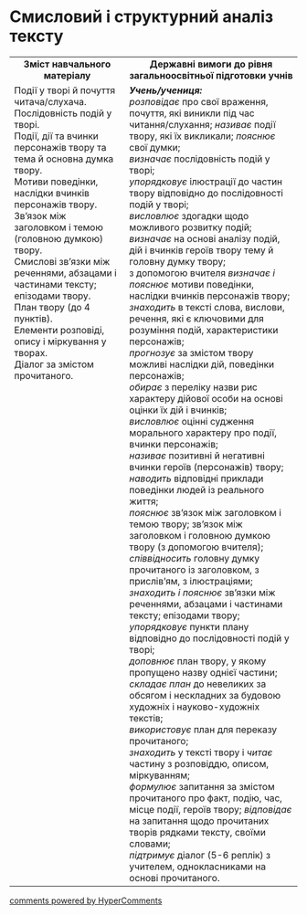 <div id="hypercomments_widget" class="js-hypercomments-widget invisible"></div>

# Смисловий і структурний аналіз тексту 


<table>
  <tr>
    <td width="40%" align="center"><b>Зміст навчального матеріалу<b></td>
    <td width="60%" align="center"><b>Державні вимоги до рівня загальноосвітньої підготовки учнів</b></td>
  </tr>
  <tr>
    <td width="40%" style="vertical-align:top !important;">
Події у творі й почуття читача/слухача.<br>
Послідовність подій у творі. <br>
Події, дії та вчинки персонажів твору та тема й основна думка твору.<br>
Мотиви поведінки, наслідки вчинків персонажів твору.<br>
Зв’язок між заголовком і темою (головною думкою) твору. <br>
Смислові зв’язки між реченнями, абзацами і частинами тексту; епізодами твору.<br>
План твору (до 4 пунктів).<br>
Елементи розповіді, опису і міркування у творах.<br>
Діалог за змістом прочитаного.
</td>
    <td width="60%" style="vertical-align:top !important;">
<i><b>Учень/учениця:</b></i><br>
<i>розповідає</i> про свої враження, почуття, які виникли під час читання/слухання; <i>називає</i> події твору, які їх викликали; <i>пояснює</i> свої думки;<br>
<i>визначає</i> послідовність подій у творі; <br>
<i>упорядковує</i> ілюстрації до частин твору відповідно до послідовності подій у творі;<br>
<i>висловлює</i> здогадки щодо можливого розвитку подій;<br>
<i>визначає</i> на основі аналізу подій, дій і вчинків героїв твору тему й головну думку твору;<br>
з допомогою вчителя <i>визначає і пояснює</i> мотиви поведінки, наслідки вчинків персонажів твору; <br>
<i>знаходить</i> в тексті слова, вислови, речення, які є ключовими для розуміння подій, характеристики персонажів;<br>
<i>прогнозує</i> за змістом твору можливі наслідки дій, поведінки персонажів;<br>
<i>обирає</i> з переліку назви рис характеру дійової особи на основі оцінки їх дій і вчинків;<br>
<i>висловлює</i> оцінні судження морального характеру про події, вчинки персонажів;<br>
<i>називає</i> позитивні й негативні вчинки героїв (персонажів) твору;<br>
<i>наводить</i> відповідні приклади поведінки людей із реального життя;<br>
<i>пояснює</i> зв’язок між заголовком і темою твору; зв’язок між заголовком і головною думкою твору (з допомогою вчителя);<br>
<i>співвідносить</i> головну думку прочитаного із заголовком, з прислів’ям, з ілюстраціями;<br>
<i>знаходить і пояснює</i> зв’язки між реченнями, абзацами і частинами тексту; епізодами твору;<br>
<i>упорядковує</i> пункти плану відповідно до послідовності подій у творі;<br>
<i>доповнює</i> план твору, у якому пропущено назву однієї частини;<br>
<i>складає план</i> до невеликих за обсягом і нескладних за будовою художніх і науково-художніх текстів;<br>
<i>використовує</i> план для переказу прочитаного;<br>
<i>знаходить</i> у тексті твору і <i>читає</i> частину з розповіддю, описом, міркуванням;<br>
<i>формулює</i> запитання за змістом прочитаного про факт, подію, час, місце події, героїв твору; <i>відповідає</i> на запитання щодо прочитаних творів рядками тексту, своїми словами;<br>
<i>підтримує</i> діалог (5-6 реплік) з учителем, однокласниками на основі прочитаного.
</td>
  </tr>
</table>

<div class="js-hypercomments-container">
<a href="http://hypercomments.com" class="hc-link" title="comments widget">comments powered by HyperComments</a>
</div>